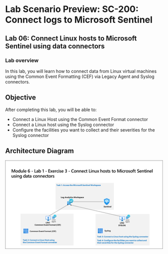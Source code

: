 # Lab Scenario Preview: SC-200: Connect logs to Microsoft Sentinel
## Lab 06: Connect Linux hosts to Microsoft Sentinel using data connectors

### Lab overview

In this lab, you will learn how to connect data from Linux virtual machines using the Common Event Formatting (CEF) via Legacy Agent and Syslog connectors.

## Objective
  
After completing this lab, you will be able to:

- Connect a Linux Host using the Common Event Format connector
- Connect a Linux host using the Syslog connector
- Configure the facilities you want to collect and their severities for the Syslog connector

## Architecture Diagram

  ![](media/SC200-Lab_Diagrams_Mod6_L1_Ex3.png)


